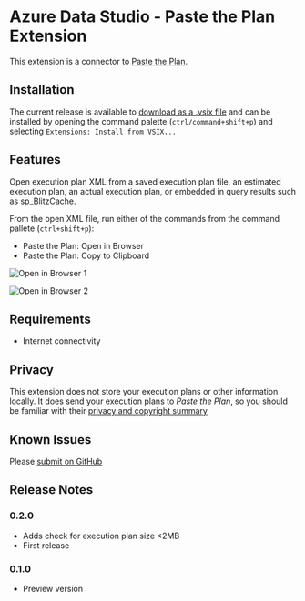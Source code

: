 # Azure Data Studio - Paste the Plan Extension

This extension is a connector to [Paste the Plan](http://pastetheplan.com).

## Installation
The current release is available to [download as a .vsix file](https://github.com/dzsquared/sqlops-pastetheplan/releases/download/0.2.0/pastetheplan-0.2.0.vsix) and can be installed by opening the command palette (`ctrl/command+shift+p`) and selecting `Extensions: Install from VSIX...`


## Features


Open execution plan XML from a saved execution plan file, an estimated execution plan, an actual execution plan, or embedded in query results such as sp_BlitzCache.

From the open XML file, run either of the commands from the command pallete (`ctrl+shift+p`):
- Paste the Plan: Open in Browser
- Paste the Plan: Copy to Clipboard

![Open in Browser 1](https://github.com/dzsquared/sqlops-pastetheplan/raw/master/images/OpenInBrowser.gif)


![Open in Browser 2](https://github.com/dzsquared/sqlops-pastetheplan/raw/master/images/OpenInBrowser2.gif)


## Requirements

- Internet connectivity

## Privacy

This extension does not store your execution plans or other information locally.  It does send your execution plans to *Paste the Plan*, so you should be familiar with their [privacy and copyright summary](https://www.brentozar.com/pastetheplan/paste-plan-privacy-copyright-summary/)

## Known Issues

Please [submit on GitHub](https://github.com/dzsquared/sqlops-pastetheplan/issues)


## Release Notes

### 0.2.0
- Adds check for execution plan size <2MB
- First release

### 0.1.0
- Preview version
